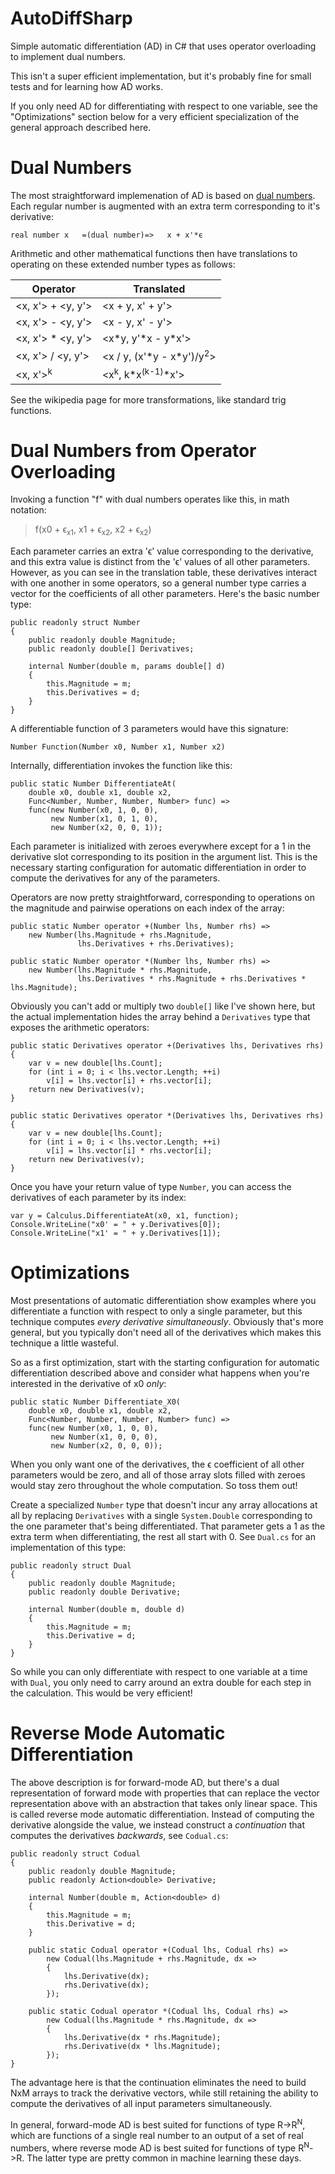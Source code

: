 # AutoDiffSharp

Simple automatic differentiation (AD) in C# that uses operator overloading to implement dual numbers.

This isn't a super efficient implementation, but it's probably fine for small tests and for learning how AD works.

If you only need AD for differentiating with respect to one variable, see the "Optimizations" section below for a very efficient specialization of the general approach described here.

# Dual Numbers

The most straightforward implemenation of AD is based on [dual numbers](https://en.wikipedia.org/wiki/Automatic_differentiation#Automatic_differentiation_using_dual_numbers). Each regular number is augmented with an extra term corresponding to it's derivative:

    real number x   =(dual number)=>   x + x'*ϵ

Arithmetic and other mathematical functions then have translations to operating on these extended number types as follows:

|Operator|Translated|
|--------|----------|
|<x, x'> + <y, y'>|<x + y, x' + y'>
|<x, x'> - <y, y'>|<x - y, x' - y'>
|<x, x'> \* <y, y'>|<x\*y, y'\*x - y*x'>
|<x, x'> / <y, y'>|<x / y, (x'\*y - x\*y')/y<sup>2</sup>>
|<x, x'><sup>k</sup>|<x<sup>k</sup>, k\*x<sup>(k-1)</sup>\*x'>

See the wikipedia page for more transformations, like standard trig functions.

# Dual Numbers from Operator Overloading

Invoking a function "f" with dual numbers operates like this, in math notation:

> f(x0 + ϵ<sub>x1</sub>, x1 + ϵ<sub>x2</sub>, x2 + ϵ<sub>x2</sub>)

Each parameter carries an extra 'ϵ' value corresponding to the derivative, and this extra value is distinct from the 'ϵ' values of all other parameters. However, as you can see in the translation table, these derivatives interact with one another in some operators, so a general number type carries a vector for the coefficients of all other parameters. Here's the basic number type:

    public readonly struct Number
    {
        public readonly double Magnitude;
        public readonly double[] Derivatives;

        internal Number(double m, params double[] d)
        {
            this.Magnitude = m;
            this.Derivatives = d;
        }
    }

A differentiable function of 3 parameters would have this signature:

    Number Function(Number x0, Number x1, Number x2)

Internally, differentiation invokes the function like this:

    public static Number DifferentiateAt(
        double x0, double x1, double x2,
        Func<Number, Number, Number, Number> func) =>
        func(new Number(x0, 1, 0, 0),
             new Number(x1, 0, 1, 0),
             new Number(x2, 0, 0, 1));

Each parameter is initialized with zeroes everywhere except for a 1 in the derivative slot corresponding to its position in the argument list. This is the necessary starting configuration for automatic differentiation in order to compute the derivatives for any of the parameters.

Operators are now pretty straightforward, corresponding to operations on the magnitude and pairwise operations on each index of the array:

    public static Number operator +(Number lhs, Number rhs) =>
        new Number(lhs.Magnitude + rhs.Magnitude,
                   lhs.Derivatives + rhs.Derivatives);

    public static Number operator *(Number lhs, Number rhs) =>
        new Number(lhs.Magnitude * rhs.Magnitude,
                   lhs.Derivatives * rhs.Magnitude + rhs.Derivatives * lhs.Magnitude);

Obviously you can't add or multiply two `double[]` like I've shown here, but the actual implementation hides the array behind a `Derivatives` type that exposes the arithmetic operators:

    public static Derivatives operator +(Derivatives lhs, Derivatives rhs)
    {
        var v = new double[lhs.Count];
        for (int i = 0; i < lhs.vector.Length; ++i)
            v[i] = lhs.vector[i] + rhs.vector[i];
        return new Derivatives(v);
    }
    
    public static Derivatives operator *(Derivatives lhs, Derivatives rhs)
    {
        var v = new double[lhs.Count];
        for (int i = 0; i < lhs.vector.Length; ++i)
            v[i] = lhs.vector[i] * rhs.vector[i];
        return new Derivatives(v);
    }

Once you have your return value of type `Number`, you can access the derivatives of each parameter by its index:

    var y = Calculus.DifferentiateAt(x0, x1, function);
    Console.WriteLine("x0' = " + y.Derivatives[0]);
    Console.WriteLine("x1' = " + y.Derivatives[1]);


# Optimizations

Most presentations of automatic differentiation show examples where you differentiate a function with respect to only a single parameter, but this technique computes *every derivative simultaneously*. Obviously that's more general, but you typically don't need all of the derivatives which makes this technique a little wasteful.

So as a first optimization, start with the starting configuration for automatic differentiation described above and consider what happens when you're interested in the derivative of x0 *only*:

    public static Number Differentiate_X0(
        double x0, double x1, double x2,
        Func<Number, Number, Number, Number> func) =>
        func(new Number(x0, 1, 0, 0),
             new Number(x1, 0, 0, 0),
             new Number(x2, 0, 0, 0));

When you only want one of the derivatives, the ϵ coefficient of all other parameters would be zero, and all of those array slots filled with zeroes would stay zero throughout the whole computation. So toss them out!

Create a specialized `Number` type that doesn't incur any array allocations at all by replacing `Derivatives` with a single `System.Double` corresponding to the one parameter that's being differentiated. That parameter gets a 1 as the extra term when differentiating, the rest all start with 0. See `Dual.cs` for an implementation of this type:

    public readonly struct Dual
    {
        public readonly double Magnitude;
        public readonly double Derivative;

        internal Number(double m, double d)
        {
            this.Magnitude = m;
            this.Derivative = d;
        }
    }

So while you can only differentiate with respect to one variable at a time with `Dual`, you only need to carry around an extra double for each step in the calculation. This would be very efficient!

# Reverse Mode Automatic Differentiation

The above description is for forward-mode AD, but there's a dual representation of forward mode with properties that can replace the vector representation above with an abstraction that takes only linear space. This is called reverse mode automatic differentiation. Instead of computing the derivative alongside the value, we instead construct a *continuation* that computes the derivatives *backwards*, see `Codual.cs`:

    public readonly struct Codual
    {
        public readonly double Magnitude;
        public readonly Action<double> Derivative;

        internal Number(double m, Action<double> d)
        {
            this.Magnitude = m;
            this.Derivative = d;
        }
        
        public static Codual operator +(Codual lhs, Codual rhs) =>
            new Codual(lhs.Magnitude + rhs.Magnitude, dx =>
            {
                lhs.Derivative(dx);
                rhs.Derivative(dx);
            });
            
        public static Codual operator *(Codual lhs, Codual rhs) =>
            new Codual(lhs.Magnitude * rhs.Magnitude, dx =>
            {
                lhs.Derivative(dx * rhs.Magnitude);
                rhs.Derivative(dx * lhs.Magnitude);
            });
    }

The advantage here is that the continuation eliminates the need to build NxM arrays to track the derivative vectors, while still retaining the ability to compute the derivatives of all input parameters simultaneously.


In general, forward-mode AD is best suited for functions of type R->R<sup>N</sup>, which are functions of a single real number to an output of a set of real numbers, where reverse mode AD is best suited for functions of type R<sup>N</sup>->R. The latter type are pretty common in machine learning these days.